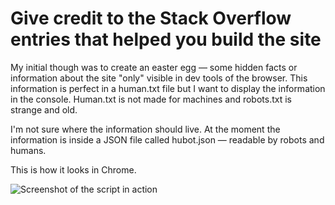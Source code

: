# Give credit to the Stack Overflow entries that helped you build the site

My initial though was to create an easter egg — some hidden facts or information about the site "only" visible in dev tools of the browser. This information is perfect in a human.txt file but I want to display the information in the console. Human.txt is not made for machines and robots.txt is strange and old.

I'm not sure where the information should live. At the moment the information is inside a JSON file called hubot.json — readable by robots and humans.

This is how it looks in Chrome.

![Screenshot of the script in action](https://github.com/Peacegrove/stackoverflow.console.js/blob/master/preview.png)
